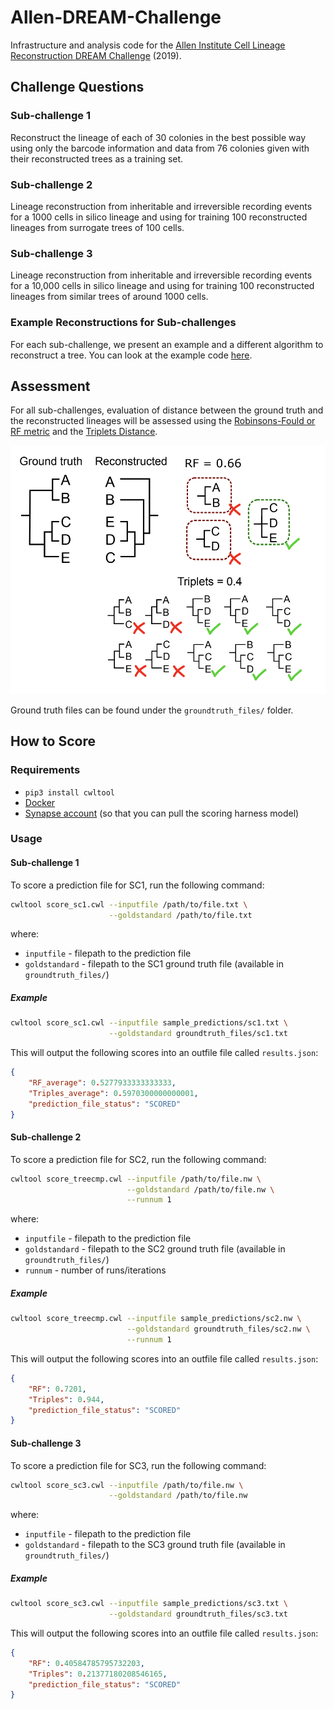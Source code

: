 # Allen-DREAM-Challenge
Infrastructure and analysis code for the [Allen Institute Cell Lineage Reconstruction DREAM Challenge](https://www.synapse.org/AllenCellLineage) (2019).

## Challenge Questions

### Sub-challenge 1
Reconstruct the lineage of each of 30 colonies in the best possible way using only the barcode information and data from 76 colonies given with their reconstructed trees as a training set.

### Sub-challenge 2
Lineage reconstruction from inheritable and irreversible recording events for a 1000 cells in silico lineage and using for training 100 reconstructed lineages from surrogate trees of 100 cells.

### Sub-challenge 3
Lineage reconstruction from inheritable and irreversible recording events for a 10,000 cells in silico lineage and using for training 100 reconstructed lineages from similar trees of around 1000 cells.

### Example Reconstructions for Sub-challenges
For each sub-challenge, we present an example and a different algorithm to reconstruct a tree.  You can look at the example code [here](https://www.synapse.org/#!Synapse:syn20692755/wiki/597065).

## Assessment
For all sub-challenges, evaluation of distance between the ground truth and the reconstructed lineages will be assessed using the [Robinsons-Fould or RF metric](https://link.springer.com/chapter/10.1007/BFb0102690) and the [Triplets Distance](https://academic.oup.com/sysbio/article/45/3/323/1616252).

![RF and Triplet Distances](https://github.com/Sage-Bionetworks-Challenges/Allen-DREAM-Challenge/blob/master/metrics_diagram.png?raw=true)

Ground truth files can be found under the `groundtruth_files/` folder.

## How to Score

### Requirements
* `pip3 install cwltool`
* [Docker](https://www.docker.com/get-started)
* [Synapse account](https://www.synapse.org/) (so that you can pull the scoring harness model)

### Usage

#### Sub-challenge 1
To score a prediction file for SC1, run the following command:

```bash
cwltool score_sc1.cwl --inputfile /path/to/file.txt \
                      --goldstandard /path/to/file.txt 
```
where:
* `inputfile` - filepath to the prediction file
* `goldstandard` - filepath to the SC1 ground truth file (available in `groundtruth_files/`)

##### Example

```bash
cwltool score_sc1.cwl --inputfile sample_predictions/sc1.txt \
                      --goldstandard groundtruth_files/sc1.txt
```

This will output the following scores into an outfile file called `results.json`:

```json
{
    "RF_average": 0.5277933333333333,
    "Triples_average": 0.5970300000000001,
    "prediction_file_status": "SCORED"
}
```

#### Sub-challenge 2
To score a prediction file for SC2, run the following command:

```bash
cwltool score_treecmp.cwl --inputfile /path/to/file.nw \
                          --goldstandard /path/to/file.nw \
                          --runnum 1
```
where:
* `inputfile` - filepath to the prediction file
* `goldstandard` - filepath to the SC2 ground truth file (available in `groundtruth_files/`)
* `runnum` - number of runs/iterations

##### Example

```bash
cwltool score_treecmp.cwl --inputfile sample_predictions/sc2.nw \
                          --goldstandard groundtruth_files/sc2.nw \
                          --runnum 1
```

This will output the following scores into an outfile file called `results.json`:

```json
{
    "RF": 0.7201,
    "Triples": 0.944,
    "prediction_file_status": "SCORED"
}
```

#### Sub-challenge 3
To score a prediction file for SC3, run the following command:

```bash
cwltool score_sc3.cwl --inputfile /path/to/file.nw \
                      --goldstandard /path/to/file.nw 
```
where:
* `inputfile` - filepath to the prediction file
* `goldstandard` - filepath to the SC3 ground truth file (available in `groundtruth_files/`)

##### Example

```bash
cwltool score_sc3.cwl --inputfile sample_predictions/sc3.txt \
                      --goldstandard groundtruth_files/sc3.txt
```

This will output the following scores into an outfile file called `results.json`:

```json
{
    "RF": 0.40584785795732203,
    "Triples": 0.21377180208546165,
    "prediction_file_status": "SCORED"
}
```

